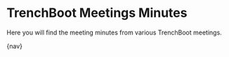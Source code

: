 # TrenchBoot Meetings Minutes

Here you will find the meeting minutes from various TrenchBoot meetings.

{nav}
